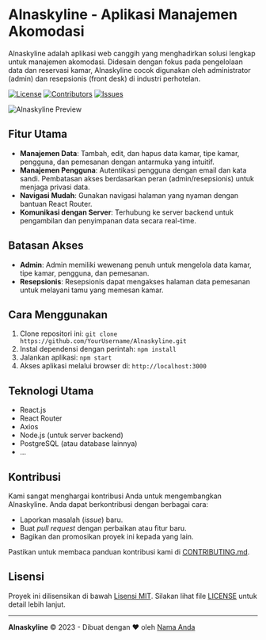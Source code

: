 # Alnaskyline - Aplikasi Manajemen Akomodasi

Alnaskyline adalah aplikasi web canggih yang menghadirkan solusi lengkap untuk manajemen akomodasi. Didesain dengan fokus pada pengelolaan data dan reservasi kamar, Alnaskyline cocok digunakan oleh administrator (admin) dan resepsionis (front desk) di industri perhotelan.

[![License](https://img.shields.io/badge/license-MIT-green)](LICENSE)
[![Contributors](https://img.shields.io/github/contributors/YourUsername/Alnaskyline)](https://github.com/YourUsername/Alnaskyline/graphs/contributors)
[![Issues](https://img.shields.io/github/issues/YourUsername/Alnaskyline)](https://github.com/YourUsername/Alnaskyline/issues)

![Alnaskyline Preview]([/path/to/preview-image.png](https://github.com/Alnatra23/Alnaskyline-Hotel/assets/105399868/22df4deb-3ec4-42cb-ac02-93231b9c6ca8))

## Fitur Utama

- **Manajemen Data**: Tambah, edit, dan hapus data kamar, tipe kamar, pengguna, dan pemesanan dengan antarmuka yang intuitif.
- **Manajemen Pengguna**: Autentikasi pengguna dengan email dan kata sandi. Pembatasan akses berdasarkan peran (admin/resepsionis) untuk menjaga privasi data.
- **Navigasi Mudah**: Gunakan navigasi halaman yang nyaman dengan bantuan React Router.
- **Komunikasi dengan Server**: Terhubung ke server backend untuk pengambilan dan penyimpanan data secara real-time.

## Batasan Akses

- **Admin**: Admin memiliki wewenang penuh untuk mengelola data kamar, tipe kamar, pengguna, dan pemesanan.
- **Resepsionis**: Resepsionis dapat mengakses halaman data pemesanan untuk melayani tamu yang memesan kamar.

## Cara Menggunakan

1. Clone repositori ini: `git clone https://github.com/YourUsername/Alnaskyline.git`
2. Instal dependensi dengan perintah: `npm install`
3. Jalankan aplikasi: `npm start`
4. Akses aplikasi melalui browser di: `http://localhost:3000`

## Teknologi Utama

- React.js
- React Router
- Axios
- Node.js (untuk server backend)
- PostgreSQL (atau database lainnya)
- ...

## Kontribusi

Kami sangat menghargai kontribusi Anda untuk mengembangkan Alnaskyline. Anda dapat berkontribusi dengan berbagai cara:

- Laporkan masalah (_issue_) baru.
- Buat _pull request_ dengan perbaikan atau fitur baru.
- Bagikan dan promosikan proyek ini kepada yang lain.

Pastikan untuk membaca panduan kontribusi kami di [CONTRIBUTING.md](CONTRIBUTING.md).

## Lisensi

Proyek ini dilisensikan di bawah [Lisensi MIT](LICENSE). Silakan lihat file [LICENSE](LICENSE) untuk detail lebih lanjut.

---

**Alnaskyline** © 2023 - Dibuat dengan ❤️ oleh [Nama Anda](https://github.com/YourUsername)

